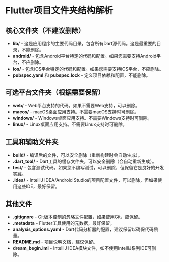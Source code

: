 # Flutter项目文件夹结构解析

## 核心文件夹（不建议删除）
- **lib/** - 这是应用程序的主要代码目录，包含所有Dart源代码。这是最重要的目录，不能删除。
- **android/** - 包含Android平台特定的代码和配置。如果您需要支持Android平台，不应删除。
- **ios/** - 包含iOS平台特定的代码和配置。如果您需要支持iOS平台，不应删除。
- **pubspec.yaml** 和 **pubspec.lock** - 定义项目依赖和配置，不能删除。

## 可选平台文件夹（根据需要保留）
- **web/** - Web平台支持的代码。如果不需要Web支持，可以删除。
- **macos/** - macOS桌面应用支持。不需要macOS支持时可删除。
- **windows/** - Windows桌面应用支持。不需要Windows支持时可删除。
- **linux/** - Linux桌面应用支持。不需要Linux支持时可删除。

## 工具和辅助文件夹
- **build/** - 编译后的文件，可以安全删除（重新构建时会自动生成）。
- **.dart_tool/** - Dart工具的缓存文件夹，可以安全删除（会自动重新生成）。
- **test/** - 包含测试代码。如果您不编写测试，可以删除，但保留它是良好的开发实践。
- **.idea/** - IntelliJ IDEA/Android Studio的项目配置文件，可以删除，但如果使用这些IDE，最好保留。

## 其他文件
- **.gitignore** - Git版本控制的忽略文件配置，如果使用Git，应保留。
- **.metadata** - Flutter工具使用的元数据，最好保留。
- **analysis_options.yaml** - Dart代码分析器的配置，建议保留以确保代码质量。
- **README.md** - 项目说明文档，建议保留。
- **dream_begin.iml** - IntelliJ IDEA模块文件，如不使用IntelliJ系列IDE可删除。
